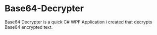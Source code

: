 # Base64-Decrypter

Base64 Decrypter is a quick C# WPF Application i created that decrypts Base64 encrypted text.


